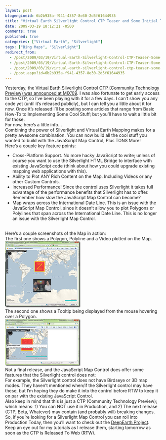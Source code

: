 ```yaml
---
layout: post
blogengineid: 6b2b935a-f941-4357-8e30-2d5f61644935
title: "Virtual Earth Silverlight Control CTP Teaser and Some Initial Thoughts"
date: 2009-03-19 18:12:21 -0500
comments: true
published: true
categories: ["Virtual Earth", "Silverlight"]
tags: ["Bing Maps", "Silverlight"]
redirect_from: 
  - /post/2009/03/19/Virtual-Earth-Silverlight-Control-CTP-Teaser-Some-Initial-Thoughts.aspx
  - /post/2009/03/19/Virtual-Earth-Silverlight-Control-CTP-Teaser-Some-Initial-Thoughts
  - /post/2009/03/19/virtual-earth-silverlight-control-ctp-teaser-some-initial-thoughts
  - /post.aspx?id=6b2b935a-f941-4357-8e30-2d5f61644935
---
```

<!-- more -->

Yesterday, the <a href="http://blogs.msdn.com/virtualearth/archive/2009/03/18/introducing-the-virtual-earth-silverlight-map-control.aspx" target="_blank">Virtual Earth Silverlight Control CTP (Community Technology Preview) was announced at MIX’09</a>. I was also fortunate to get early access to the CTP, so I’ve been playing with it for a few days. I can’t show you any code yet (until it’s released publicly), but I can tell you a little about it for now. Once it’s released I’ll be posting some articles that range from Basic How-To to Implementing Some Cool Stuff; but you’ll have to wait a little bit for those.  
For now, here’s a little info…  
Combining the power of Silverlight and Virtual Earth Mapping makes for a pretty awesome combination. You can now build all the cool stuff you wanted to build with the JavaScript Map Control, Plus TONS More!  
Here’s a couple key feature points:  <ul>   <li>Cross-Platform Support. No more hacky JavaScript to write; unless of course you want to use the Silverlight HTML Bridge to interface with existing JavaScript code (think about how you could upgrade existing mapping web applications with this). </li>    <li>Ability to Plot ANY Rich Content on the Map. Including Videos or any other Custom Controls. </li>    <li>Increased Performance! Since the control uses Silverlight it takes full advantage of the performance benefits that Silverlight has to offer. Remember how slow the JavaScript Map Control can become?</li>    <li>Map wraps across the International Date Line. This is an issue with the JavaScript Map Control, since it doesn’t allow you to plot Polygons or Polylines that span across the International Date Line. This is no longer an issue with the Silverlight Map Control.</li> </ul>  
Here’s a couple screenshots of the Map in action:  
The first one shows a Polygon, Polyline and a Video plotted on the Map.  
<a href="/files/VEJS_Teaser_001_PolygonPolylineVideo.png"><img style="border-right-width: 0px; display: inline; border-top-width: 0px; border-bottom-width: 0px; border-left-width: 0px" title="VEJS_Teaser_001_PolygonPolylineVideo" border="0" alt="VEJS_Teaser_001_PolygonPolylineVideo" src="/files/VEJS_Teaser_001_PolygonPolylineVideo_thumb.png" width="244" height="214" /></a>   
The second one shows a Tooltip being displayed from the mouse hovering over a Polygon.  
<a href="/files/VEJS_Teaser_002_PolygonWithTooltip.png"><img style="border-right-width: 0px; display: inline; border-top-width: 0px; border-bottom-width: 0px; border-left-width: 0px" title="VEJS_Teaser_002_PolygonWithTooltip" border="0" alt="VEJS_Teaser_002_PolygonWithTooltip" src="/files/VEJS_Teaser_002_PolygonWithTooltip_thumb.png" width="244" height="152" /></a>   
Not a final release, and the JavaScript Map Control does offer some features that the Silverlight control does not:  
For example, the Silverlight control does not have Birdseye or 3D map modes. They haven’t mentioned when/if the Silverlight control may have these, but I’m hoping they do make it into the control before RTW to keep it on par with the existing JavaScript Control.  
Also keep in mind that this is just a CTP (Community Technology Preview); which means: 1) You can NOT use it in Production, and 2) The next release (CTP, Beta, Whatever) may contain (and probably will) breaking changes. So, if you’re looking for a Silverlight Map Control you can roll into Production Today, then you’ll want to check out the <a href="http://deepearth.codeplex.com" target="_blank">DeepEarth Project</a>.  
Keep an eye out for my tutorials as I release them, starting tomorrow as soon as the CTP is Released To Web (RTW).
